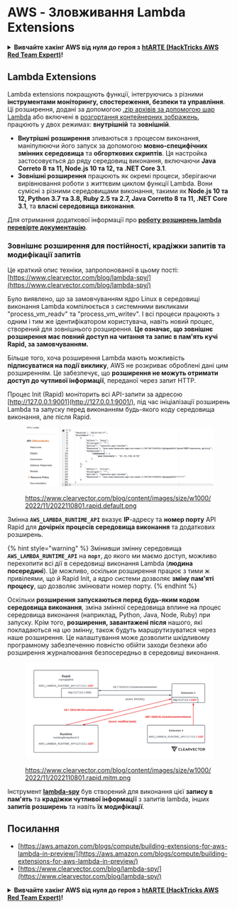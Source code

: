 # AWS - Зловживання Lambda Extensions

<details>

<summary><strong>Вивчайте хакінг AWS від нуля до героя з</strong> <a href="https://training.hacktricks.xyz/courses/arte"><strong>htARTE (HackTricks AWS Red Team Expert)</strong></a><strong>!</strong></summary>

Інші способи підтримки HackTricks:

* Якщо ви хочете побачити вашу **компанію в рекламі HackTricks** або **завантажити HackTricks у форматі PDF**, перевірте [**ПЛАНИ ПІДПИСКИ**](https://github.com/sponsors/carlospolop)!
* Отримайте [**офіційний PEASS & HackTricks мерч**](https://peass.creator-spring.com)
* Відкрийте для себе [**Сім'ю PEASS**](https://opensea.io/collection/the-peass-family), нашу колекцію ексклюзивних [**NFT**](https://opensea.io/collection/the-peass-family)
* **Приєднуйтесь до** 💬 [**групи Discord**](https://discord.gg/hRep4RUj7f) або [**групи telegram**](https://t.me/peass) або **слідкуйте** за нами на **Twitter** 🐦 [**@hacktricks\_live**](https://twitter.com/hacktricks\_live)**.**
* **Поділіться своїми хакерськими трюками, надсилайте PR до** [**HackTricks**](https://github.com/carlospolop/hacktricks) та [**HackTricks Cloud**](https://github.com/carlospolop/hacktricks-cloud) репозиторіїв GitHub.

</details>

## Lambda Extensions

Lambda extensions покращують функції, інтегруючись з різними **інструментами моніторингу, спостереження, безпеки та управління**. Ці розширення, додані за допомогою [.zip архівів за допомогою шар Lambda](https://docs.aws.amazon.com/lambda/latest/dg/configuration-layers.html) або включені в [розгортання контейнерних зображень](https://aws.amazon.com/blogs/compute/working-with-lambda-layers-and-extensions-in-container-images/), працюють у двох режимах: **внутрішній** та **зовнішній**.

* **Внутрішні розширення** зливаються з процесом виконання, маніпулюючи його запуск за допомогою **мовно-специфічних змінних середовища** та **обгорткових скриптів**. Ця настройка застосовується до ряду середовищ виконання, включаючи **Java Correto 8 та 11, Node.js 10 та 12, та .NET Core 3.1**.
* **Зовнішні розширення** працюють як окремі процеси, зберігаючи вирівнювання роботи з життєвим циклом функції Lambda. Вони сумісні з різними середовищами виконання, такими як **Node.js 10 та 12, Python 3.7 та 3.8, Ruby 2.5 та 2.7, Java Corretto 8 та 11, .NET Core 3.1**, та **власні середовища виконання**.

Для отримання додаткової інформації про [**роботу розширень lambda перевірте документацію**](https://docs.aws.amazon.com/lambda/latest/dg/runtimes-extensions-api.html).

### Зовнішнє розширення для постійності, крадіжки запитів та модифікації запитів

Це краткий опис техніки, запропонованої в цьому пості: [https://www.clearvector.com/blog/lambda-spy/](https://www.clearvector.com/blog/lambda-spy/)

Було виявлено, що за замовчуванням ядро Linux в середовищі виконання Lambda компілюється з системними викликами "process\_vm\_readv" та "process\_vm\_writev". І всі процеси працюють з одним і тим же ідентифікатором користувача, навіть новий процес, створений для зовнішнього розширення. **Це означає, що зовнішнє розширення має повний доступ на читання та запис в пам'ять кучі Rapid, за замовчуванням.**

Більше того, хоча розширення Lambda мають можливість **підписуватися на події виклику**, AWS не розкриває оброблені дані цим розширенням. Це забезпечує, що **розширення не можуть отримати доступ до чутливої інформації**, переданої через запит HTTP.

Процес Init (Rapid) моніторить всі API-запити за адресою [http://127.0.0.1:9001](http://127.0.0.1:9001/), під час ініціалізації розширень Lambda та запуску перед виконанням будь-якого коду середовища виконання, але після Rapid.

<figure><img src="../../../../.gitbook/assets/image (90).png" alt=""><figcaption><p><a href="https://www.clearvector.com/blog/content/images/size/w1000/2022/11/2022110801.rapid.default.png">https://www.clearvector.com/blog/content/images/size/w1000/2022/11/2022110801.rapid.default.png</a></p></figcaption></figure>

Змінна **`AWS_LAMBDA_RUNTIME_API`** вказує **IP**-адресу та **номер порту** API Rapid для **дочірніх процесів середовища виконання** та додаткових розширень.

{% hint style="warning" %}
Змінивши змінну середовища **`AWS_LAMBDA_RUNTIME_API`** на **`порт`**, до якого ми маємо доступ, можливо перехопити всі дії в середовищі виконання Lambda (**людина посередині**). Це можливо, оскільки розширення працює з тими ж привілеями, що й Rapid Init, а ядро системи дозволяє **зміну пам'яті процесу**, що дозволяє змінювати номер порту.
{% endhint %}

Оскільки **розширення запускаються перед будь-яким кодом середовища виконання**, зміна змінної середовища вплине на процес середовища виконання (наприклад, Python, Java, Node, Ruby) при запуску. Крім того, **розширення, завантажені після** нашого, які покладаються на цю змінну, також будуть маршрутизуватися через наше розширення. Це налаштування може дозволити шкідливому програмному забезпеченню повністю обійти заходи безпеки або розширення журналювання безпосередньо в середовищі виконання.

<figure><img src="../../../../.gitbook/assets/image (3) (4).png" alt=""><figcaption><p><a href="https://www.clearvector.com/blog/content/images/size/w1000/2022/11/2022110801.rapid.mitm.png">https://www.clearvector.com/blog/content/images/size/w1000/2022/11/2022110801.rapid.mitm.png</a></p></figcaption></figure>

Інструмент [**lambda-spy**](https://github.com/clearvector/lambda-spy) був створений для виконання цієї **запису в пам'ять** та **крадіжки чутливої інформації** з запитів lambda, інших **запитів розширень** та навіть **їх модифікації**.

## Посилання

* [https://aws.amazon.com/blogs/compute/building-extensions-for-aws-lambda-in-preview/](https://aws.amazon.com/blogs/compute/building-extensions-for-aws-lambda-in-preview/)
* [https://www.clearvector.com/blog/lambda-spy/](https://www.clearvector.com/blog/lambda-spy/)

<details>

<summary><strong>Вивчайте хакінг AWS від нуля до героя з</strong> <a href="https://training.hacktricks.xyz/courses/arte"><strong>htARTE (HackTricks AWS Red Team Expert)</strong></a><strong>!</strong></summary>

Інші способи підтримки HackTricks:

* Якщо ви хочете побачити вашу **компанію в рекламі HackTricks** або **завантажити HackTricks у форматі PDF**, перевірте [**ПЛАНИ ПІДПИСКИ**](https://github.com/sponsors/carlospolop)!
* Отримайте [**офіційний PEASS & HackTricks мерч**](https://peass.creator-spring.com)
* Відкрийте для себе [**Сім'ю PEASS**](https://opensea.io/collection/the-peass-family), нашу колекцію ексклюзивних [**NFT**](https://opensea.io/collection/the-peass-family)
* **Приєднуйтесь до** 💬 [**групи Discord**](https://discord.gg/hRep4RUj7f) або [**групи telegram**](https://t.me/peass) або **слідкуйте** за нами на **Twitter** 🐦 [**@hacktricks\_live**](https://twitter.com/hacktricks\_live)**.**
* **Поділіться своїми хакерськими трюками, надсилайте PR до** [**HackTricks**](https://github.com/carlospolop/hacktricks) та [**HackTricks Cloud**](https://github.com/carlospolop/hacktricks-cloud) репозиторіїв GitHub.

</details>
